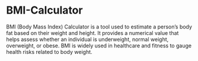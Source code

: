 # BMI-Calculator
 BMI (Body Mass Index) Calculator is a tool used to estimate a person’s body fat based on their weight and height. It provides a numerical value that helps assess whether an individual is underweight, normal weight, overweight, or obese. BMI is widely used in healthcare and fitness to gauge health risks related to body weight.
